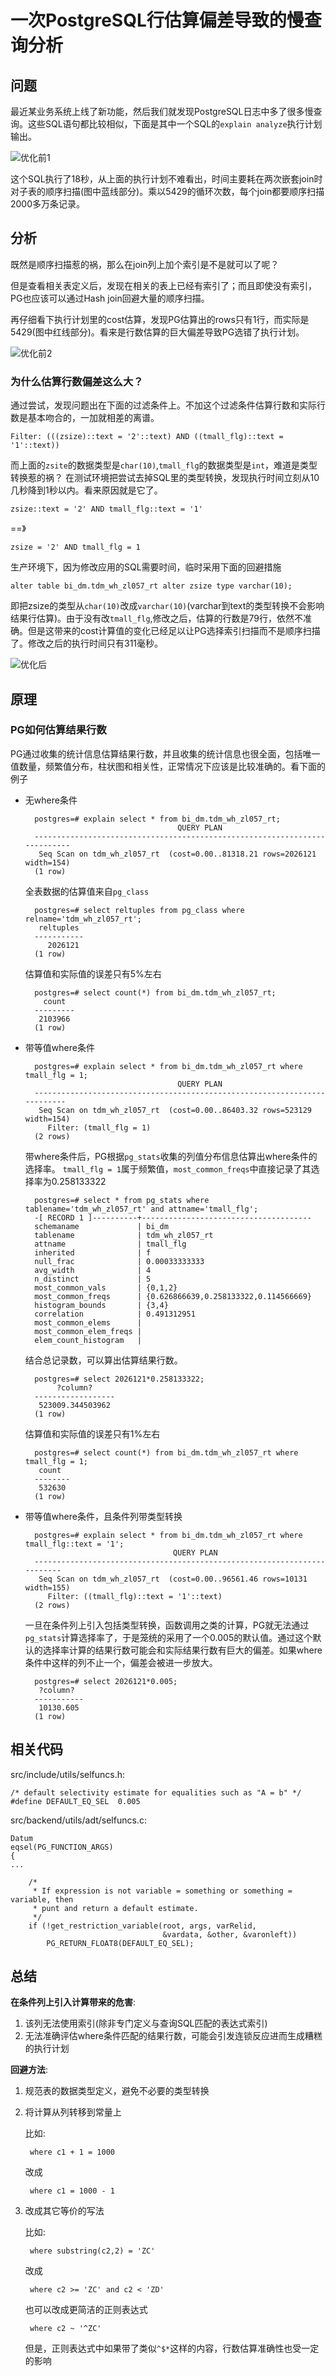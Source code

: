# 一次PostgreSQL行估算偏差导致的慢查询分析

## 问题

最近某业务系统上线了新功能，然后我们就发现PostgreSQL日志中多了很多慢查询。这些SQL语句都比较相似，下面是其中一个SQL的`explain analyze`执行计划输出。

![优化前1](pic_2017-09-25/old_plan1.PNG)


这个SQL执行了18秒，从上面的执行计划不难看出，时间主要耗在两次嵌套join时对子表的顺序扫描(图中蓝线部分)。乘以5429的循环次数，每个join都要顺序扫描2000多万条记录。

## 分析


既然是顺序扫描惹的祸，那么在join列上加个索引是不是就可以了呢？

但是查看相关表定义后，发现在相关的表上已经有索引了；而且即使没有索引，PG也应该可以通过Hash join回避大量的顺序扫描。

再仔细看下执行计划里的cost估算，发现PG估算出的rows只有1行，而实际是5429(图中红线部分)。看来是行数估算的巨大偏差导致PG选错了执行计划。

![优化前2](pic_2017-09-25/old_plan2.PNG)

### 为什么估算行数偏差这么大？

通过尝试，发现问题出在下面的过滤条件上。不加这个过滤条件估算行数和实际行数是基本吻合的，一加就相差的离谱。

	Filter: (((zsize)::text = '2'::text) AND ((tmall_flg)::text = '1'::text))

而上面的`zsite`的数据类型是`char(10)`,`tmall_flg`的数据类型是`int`，难道是类型转换惹的祸？
在测试环境把尝试去掉SQL里的类型转换，发现执行时间立刻从10几秒降到1秒以内。看来原因就是它了。

	zsize::text = '2' AND tmall_flg::text = '1'

==》

	zsize = '2' AND tmall_flg = 1

生产环境下，因为修改应用的SQL需要时间，临时采用下面的回避措施

	alter table bi_dm.tdm_wh_zl057_rt alter zsize type varchar(10);

即把zsize的类型从`char(10)`改成`varchar(10)`(varchar到text的类型转换不会影响结果行估算)。由于没有改`tmall_flg`,修改之后，估算的行数是79行，依然不准确。但是这带来的cost计算值的变化已经足以让PG选择索引扫描而不是顺序扫描了。修改之后的执行时间只有311毫秒。

![优化后](pic_2017-09-25/new_plan.PNG)


## 原理

### PG如何估算结果行数

PG通过收集的统计信息估算结果行数，并且收集的统计信息也很全面，包括唯一值数量，频繁值分布，柱状图和相关性，正常情况下应该是比较准确的。看下面的例子

- 无where条件

		postgres=# explain select * from bi_dm.tdm_wh_zl057_rt;
		                                QUERY PLAN                                 
		---------------------------------------------------------------------------
		 Seq Scan on tdm_wh_zl057_rt  (cost=0.00..81318.21 rows=2026121 width=154)
		(1 row)

	全表数据的估算值来自`pg_class`

		postgres=# select reltuples from pg_class where relname='tdm_wh_zl057_rt';
		 reltuples 
		-----------
		   2026121
		(1 row)

	估算值和实际值的误差只有5%左右

		postgres=# select count(*) from bi_dm.tdm_wh_zl057_rt;
		  count  
		---------
		 2103966
		(1 row)

- 带等值where条件

		postgres=# explain select * from bi_dm.tdm_wh_zl057_rt where tmall_flg = 1;
		                                QUERY PLAN                                
		--------------------------------------------------------------------------
		 Seq Scan on tdm_wh_zl057_rt  (cost=0.00..86403.32 rows=523129 width=154)
		   Filter: (tmall_flg = 1)
		(2 rows)


	带where条件后，PG根据`pg_stats`收集的列值分布信息估算出where条件的选择率。
    `tmall_flg = 1`属于频繁值，`most_common_freqs`中直接记录了其选择率为0.258133322

		postgres=# select * from pg_stats where tablename='tdm_wh_zl057_rt' and attname='tmall_flg';
		-[ RECORD 1 ]----------+--------------------------------------
		schemaname             | bi_dm
		tablename              | tdm_wh_zl057_rt
		attname                | tmall_flg
		inherited              | f
		null_frac              | 0.00033333333
		avg_width              | 4
		n_distinct             | 5
		most_common_vals       | {0,1,2}
		most_common_freqs      | {0.626866639,0.258133322,0.114566669}
		histogram_bounds       | {3,4}
		correlation            | 0.491312951
		most_common_elems      | 
		most_common_elem_freqs | 
		elem_count_histogram   |

	结合总记录数，可以算出估算结果行数。

		postgres=# select 2026121*0.258133322;
		     ?column?     
		------------------
		 523009.344503962
		(1 row)


	估算值和实际值的误差只有1%左右

		postgres=# select count(*) from bi_dm.tdm_wh_zl057_rt where tmall_flg = 1;
		 count  
		--------
		 532630
		(1 row)

- 带等值where条件，且条件列带类型转换
	
		postgres=# explain select * from bi_dm.tdm_wh_zl057_rt where tmall_flg::text = '1';
		                               QUERY PLAN                                
		-------------------------------------------------------------------------
		 Seq Scan on tdm_wh_zl057_rt  (cost=0.00..96561.46 rows=10131 width=155)
		   Filter: ((tmall_flg)::text = '1'::text)
		(2 rows)

	一旦在条件列上引入包括类型转换，函数调用之类的计算，PG就无法通过`pg_stats`计算选择率了，于是笼统的采用了一个0.005的默认值。通过这个默认的选择率计算的结果行数可能会和实际结果行数有巨大的偏差。如果where条件中这样的列不止一个，偏差会被进一步放大。

		postgres=# select 2026121*0.005;
		 ?column?  
		-----------
		 10130.605
		(1 row)


## 相关代码

src/include/utils/selfuncs.h:

	/* default selectivity estimate for equalities such as "A = b" */
	#define DEFAULT_EQ_SEL	0.005


src/backend/utils/adt/selfuncs.c:

	Datum
	eqsel(PG_FUNCTION_ARGS)
	{
	...
	
		/*
		 * If expression is not variable = something or something = variable, then
		 * punt and return a default estimate.
		 */
		if (!get_restriction_variable(root, args, varRelid,
									  &vardata, &other, &varonleft))
			PG_RETURN_FLOAT8(DEFAULT_EQ_SEL);



## 总结

**在条件列上引入计算带来的危害**:

1. 该列无法使用索引(除非专门定义与查询SQL匹配的表达式索引)   
2. 无法准确评估where条件匹配的结果行数，可能会引发连锁反应进而生成糟糕的执行计划

**回避方法**:

1. 规范表的数据类型定义，避免不必要的类型转换
2. 将计算从列转移到常量上

	比如:  

		where c1 + 1 = 1000

	改成

		where c1 = 1000 - 1

3. 改成其它等价的写法

	比如:

		where substring(c2,2) = 'ZC'

	改成

		where c2 >= 'ZC' and c2 < 'ZD'

	也可以改成更简洁的正则表达式

		where c2 ~ '^ZC'

   但是，正则表达式中如果带了类似`^$*`这样的内容，行数估算准确性也受一定的影响
